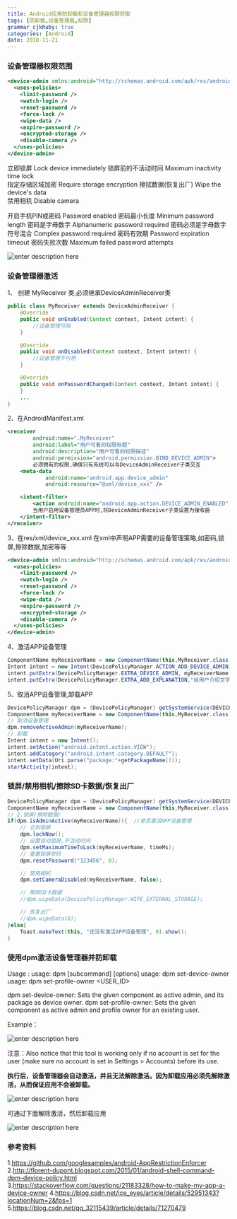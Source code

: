 ```yaml
---
title: Android应用防卸载和设备管理器权限获取
tags: [防卸载,设备管理器,权限]
grammar_cjkRuby: true
categories: [Android]
date: 2018-11-21
---
```

### 设备管理器权限范围
```xml
<device-admin xmlns:android="http://schemas.android.com/apk/res/android">
  <uses-policies>
    <limit-password />
    <watch-login />
    <reset-password />
    <force-lock />
    <wipe-data />
    <expire-password />
    <encrypted-storage />
    <disable-camera />
  </uses-policies>
</device-admin>
```
立即锁屏 Lock device immediately
锁屏前的不活动时间 Maximum inactivity time lock  
指定存储区域加密 Require storage encryption 
擦拭数据(恢复出厂) Wipe the device's data   
禁用相机 Disable camera

开启手机PIN或密码 Password enabled
密码最小长度 Minimum password length
密码是字母数字 Alphanumeric password required
密码必须是字母数字符号混合 Complex password required 
密码有效期 Password expiration timeout
密码失败次数 Maximum failed password attempts 

![enter description here][1]


### 设备管理器激活

1、 创建 MyReceiver 类,必须继承DeviceAdminReceiver类
```java
public class MyReceiver extends DeviceAdminReceiver {       
    @Override
    public void onEnabled(Context context, Intent intent) {
        //设备管理可用
    }

    @Override
    public void onDisabled(Context context, Intent intent) {
        //设备管理不可用
    }

    @Override
    public void onPasswordChanged(Context context, Intent intent) {     
    }
    ...
}
```
2、在AndroidManifest.xml
```xml
<receiver 
        android:name=".MyReceiver"
        android:label="用户可看的权限标题"
        android:description="用户可看的权限描述"
        android:permission="android.permission.BIND_DEVICE_ADMIN"> 
        必须拥有的权限,确保只有系统可以与DeviceAdminReceiver子类交互
    <meta-data
            android:name="android.app.device_admin"
            android:resource="@xml/device_xxx" />

    <intent-filter>
        <action android:name="android.app.action.DEVICE_ADMIN_ENABLED" />
        当用户启用设备管理员APP时,将DeviceAdminReceiver子类设置为接收器
    </intent-filter>        
</receiver>
```
3、在res/xml/device_xxx.xml
在xml中声明APP需要的设备管理策略,如密码,锁屏,擦除数据,加密等等
```xml
<device-admin xmlns:android="http://schemas.android.com/apk/res/android">
  <uses-policies>
    <limit-password />
    <watch-login />
    <reset-password />
    <force-lock />
    <wipe-data />
    <expire-password />
    <encrypted-storage />
    <disable-camera />
  </uses-policies>
</device-admin>
```
4、激活APP设备管理
```java
ComponentName myReceiverName = new ComponentName(this,MyReceiver.class);    
Intent intent = new Intent(DevicePolicyManager.ACTION_ADD_DEVICE_ADMIN);    
intent.putExtra(DevicePolicyManager.EXTRA_DEVICE_ADMIN, myReceiverName);
intent.putExtra(DevicePolicyManager.EXTRA_ADD_EXPLANATION,"给用户介绍文字");
```
5、取消APP设备管理,卸载APP
```java
DevicePolicyManager dpm = (DevicePolicyManager) getSystemService(DEVICE_POLICY_SERVICE);
ComponentName myReceiverName = new ComponentName(this,MyReceiver.class);
// 取消设备管理
dpm.removeActiveAdmin(myReceiverName);
// 卸载
Intent intent = new Intent();
intent.setAction("android.intent.action.VIEW");
intent.addCategory("android.intent.category.DEFAULT");
intent.setData(Uri.parse("package:"+getPackageName()));
startActivity(intent);
```

### 锁屏/禁用相机/擦除SD卡数据/恢复出厂
```java
DevicePolicyManager dpm = (DevicePolicyManager) getSystemService(DEVICE_POLICY_SERVICE);
ComponentName myReceiverName = new ComponentName(this,MyReceiver.class);
// 2.锁屏/擦除数据/   
if(dpm.isAdminActive(myReceiverName)){  //是否激活APP设备管理
    // 立刻锁屏
    dpm.lockNow();
    // 设置自动锁屏,不活动时间
    dpm.setMaximumTimeToLock(myReceiverName, timeMs);
    // 重置锁屏密码       
    dpm.resetPassword("123456", 0);

    // 禁用相机
    dpm.setCameraDisabled(myReceiverName, false);

    // 擦除SD卡数据
    //dpm.wipeData(DevicePolicyManager.WIPE_EXTERNAL_STORAGE);

    // 恢复出厂
    //dpm.wipeData(0);
}else{
    Toast.makeText(this, "还没有激活APP设备管理", 0).show();
}
```

### 使用dpm激活设备管理器并防卸载

Usage :
usage: dpm [subcommand] [options]
usage: dpm set-device-owner <COMPONENT>
usage: dpm set-profile-owner <COMPONENT> <USER_ID>

dpm set-device-owner: Sets the given component as active admin, and its package as device owner.
dpm set-profile-owner: Sets the given component as active admin and profile owner for an existing user.

Example：

![enter description here][2]

注意：Also notice that this tool is working only if no account is set for the user (make sure no account is set in Settings > Accounts) before its use.

**执行后，设备管理器会自动激活，并且无法解除激活。因为卸载应用必须先解除激活，从而保证应用不会被卸载。**

![enter description here][3]

可通过下面解除激活，然后卸载应用

![enter description here][4]


### 参考资料

1.https://github.com/googlesamples/android-AppRestrictionEnforcer
2.http://florent-dupont.blogspot.com/2015/01/android-shell-command-dpm-device-policy.html
3.https://stackoverflow.com/questions/21183328/how-to-make-my-app-a-device-owner
4.https://blog.csdn.net/ice_eyes/article/details/52951343?locationNum=2&fps=1
5.https://blog.csdn.net/qq_32115439/article/details/71270479


  [1]: ./images/1542799168143.jpg
  [2]: ./images/1542799814414.jpg
  [3]: ./images/1542799950085.jpg
  [4]: ./images/1542799869851.jpg